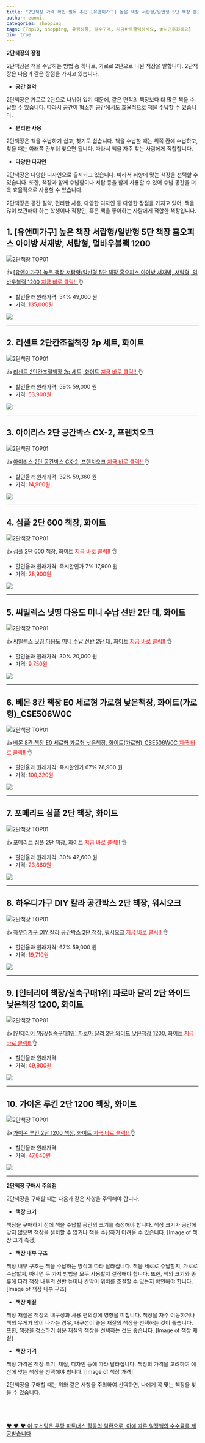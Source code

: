 ```yaml
---
title: "2단책장 가격 확인 필독 추천 [유앤미가구] 높은 책장 서랍형/일반형 5단 책장 홈오피스 아이방 서재방, 서랍형, 멀바우블랙 1200 비교 장점 구매가이드"
author: eunmi.
categories: shopping
tags: [Top10, shopping, 유행상품, 필수구매, 지금바로클릭하세요, 놓치면후회해요]
pin: true
---
```

**2단책장의 장점**

2단책장은 책을 수납하는 방법 중 하나로, 가로로 2단으로 나뉜 책장을 말합니다. 2단책장은 다음과 같은 장점을 가지고 있습니다.

* **공간 절약**

2단책장은 가로로 2단으로 나뉘어 있기 때문에, 같은 면적의 책장보다 더 많은 책을 수납할 수 있습니다. 따라서 공간이 협소한 공간에서도 효율적으로 책을 수납할 수 있습니다.

* **편리한 사용**

2단책장은 책을 수납하기 쉽고, 찾기도 쉽습니다. 책을 수납할 때는 위쪽 칸에 수납하고, 찾을 때는 아래쪽 칸부터 찾으면 됩니다. 따라서 책을 자주 찾는 사람에게 적합합니다.

* **다양한 디자인**

2단책장은 다양한 디자인으로 출시되고 있습니다. 따라서 취향에 맞는 책장을 선택할 수 있습니다. 또한, 책장과 함께 수납함이나 서랍 등을 함께 사용할 수 있어 수납 공간을 더욱 효율적으로 사용할 수 있습니다.

2단책장은 공간 절약, 편리한 사용, 다양한 디자인 등 다양한 장점을 가지고 있어, 책을 많이 보관해야 하는 학생이나 직장인, 혹은 책을 좋아하는 사람에게 적합한 책장입니다.

   

## 1. [유앤미가구] 높은 책장 서랍형/일반형 5단 책장 홈오피스 아이방 서재방, 서랍형, 멀바우블랙 1200

![2단책장 TOP01](https://thumbnail6.coupangcdn.com/thumbnails/remote/230x230ex/image/vendor_inventory/5765/04ca0bb06207988083c0798c9d4a50c71f8b9789b3412b235a664b5bb14b.jpg)


👍 [[유앤미가구] 높은 책장 서랍형/일반형 5단 책장 홈오피스 아이방 서재방, 서랍형, 멀바우블랙 1200 <font color=red> 지금 바로 클릭!! </font> ](https://link.coupang.com/re/AFFSDP?lptag=AF3617701&subid=GithubCoopas&pageKey=6700203607&traceid=V0-153&itemId=15516507313&vendorItemId=82735751026) 👌 


- 할인율과 원래가격: 54%  49,000   원
- 가격: <span style='color:red'>135,000원</span>

[![](/discount_price.png)](https://link.coupang.com/re/AFFSDP?lptag=AF3617701&subid=GithubCoopas&pageKey=6700203607&traceid=V0-153&itemId=15516507313&vendorItemId=82735751026)

---


   

## 2. 리센트 2단칸조절책장 2p 세트, 화이트

![2단책장 TOP01](https://thumbnail7.coupangcdn.com/thumbnails/remote/230x230ex/image/retail/images/493523771090241-6825a1b9-6400-4d9a-ae28-d9e23776bd36.jpg)


👍 [리센트 2단칸조절책장 2p 세트, 화이트 <font color=red> 지금 바로 클릭!! </font> ](https://link.coupang.com/re/AFFSDP?lptag=AF3617701&subid=GithubCoopas&pageKey=234446379&traceid=V0-153&itemId=744569173&vendorItemId=4879390658) 👌 


- 할인율과 원래가격: 59%  59,000   원
- 가격: <span style='color:red'>53,900원</span>

[![](/discount_price.png)](https://link.coupang.com/re/AFFSDP?lptag=AF3617701&subid=GithubCoopas&pageKey=234446379&traceid=V0-153&itemId=744569173&vendorItemId=4879390658)

---


   

## 3. 아이리스 2단 공간박스 CX-2, 프렌치오크

![2단책장 TOP01](https://thumbnail9.coupangcdn.com/thumbnails/remote/230x230ex/image/retail/images/12659937092375597-dce8c4b9-e6aa-4735-b979-d12d197c6aa4.jpg)


👍 [아이리스 2단 공간박스 CX-2, 프렌치오크 <font color=red> 지금 바로 클릭!! </font> ](https://link.coupang.com/re/AFFSDP?lptag=AF3617701&subid=GithubCoopas&pageKey=2110017&traceid=V0-153&itemId=70622031&vendorItemId=3114220991) 👌 


- 할인율과 원래가격: 32%  59,360   원
- 가격: <span style='color:red'>14,900원</span>

[![](/discount_price.png)](https://link.coupang.com/re/AFFSDP?lptag=AF3617701&subid=GithubCoopas&pageKey=2110017&traceid=V0-153&itemId=70622031&vendorItemId=3114220991)

---


   

## 4. 심플 2단 600 책장, 화이트

![2단책장 TOP01](https://thumbnail9.coupangcdn.com/thumbnails/remote/230x230ex/image/retail/images/2022/11/18/12/7/57b68976-5612-4c66-a81d-66c610e9c2fd.jpg)


👍 [심플 2단 600 책장, 화이트 <font color=red> 지금 바로 클릭!! </font> ](https://link.coupang.com/re/AFFSDP?lptag=AF3617701&subid=GithubCoopas&pageKey=6930343848&traceid=V0-153&itemId=16767892758&vendorItemId=83949152600) 👌 


- 할인율과 원래가격: 즉시할인가 7%  17,900   원
- 가격: <span style='color:red'>28,900원</span>

[![](/discount_price.png)](https://link.coupang.com/re/AFFSDP?lptag=AF3617701&subid=GithubCoopas&pageKey=6930343848&traceid=V0-153&itemId=16767892758&vendorItemId=83949152600)

---


   

## 5. 씨밀렉스 닛띵 다용도 미니 수납 선반 2단 대, 화이트

![2단책장 TOP01](https://thumbnail6.coupangcdn.com/thumbnails/remote/230x230ex/image/rs_quotation_api/konu7dfd/04c801f5750942c684e919e7f9d69b55.jpg)


👍 [씨밀렉스 닛띵 다용도 미니 수납 선반 2단 대, 화이트 <font color=red> 지금 바로 클릭!! </font> ](https://link.coupang.com/re/AFFSDP?lptag=AF3617701&subid=GithubCoopas&pageKey=6261625391&traceid=V0-153&itemId=12753175196&vendorItemId=80019460431) 👌 


- 할인율과 원래가격: 30%  20,000   원
- 가격: <span style='color:red'>9,750원</span>

[![](/discount_price.png)](https://link.coupang.com/re/AFFSDP?lptag=AF3617701&subid=GithubCoopas&pageKey=6261625391&traceid=V0-153&itemId=12753175196&vendorItemId=80019460431)

---


   

## 6. 베몬 8칸 책장 E0 세로형 가로형 낮은책장, 화이트(가로형)_CSE506W0C

![2단책장 TOP01](https://thumbnail7.coupangcdn.com/thumbnails/remote/230x230ex/image/vendor_inventory/fad7/39bf280f98bc5aa0b6d4662049ab2a90d2ae2637b1dcdbfcae12c8ae6c54.jpg)


👍 [베몬 8칸 책장 E0 세로형 가로형 낮은책장, 화이트(가로형)_CSE506W0C <font color=red> 지금 바로 클릭!! </font> ](https://link.coupang.com/re/AFFSDP?lptag=AF3617701&subid=GithubCoopas&pageKey=7714582541&traceid=V0-153&itemId=20688128905&vendorItemId=85695204878) 👌 


- 할인율과 원래가격: 즉시할인가 67%  78,900   원
- 가격: <span style='color:red'>100,320원</span>

[![](/discount_price.png)](https://link.coupang.com/re/AFFSDP?lptag=AF3617701&subid=GithubCoopas&pageKey=7714582541&traceid=V0-153&itemId=20688128905&vendorItemId=85695204878)

---


   

## 7. 포메리트 심플 2단 책장, 화이트

![2단책장 TOP01](https://thumbnail7.coupangcdn.com/thumbnails/remote/230x230ex/image/product/image/vendoritem/2019/01/29/3036375912/6904369e-2b68-44c6-b749-6eb908172371.jpg)


👍 [포메리트 심플 2단 책장, 화이트 <font color=red> 지금 바로 클릭!! </font> ](https://link.coupang.com/re/AFFSDP?lptag=AF3617701&subid=GithubCoopas&pageKey=5438700&traceid=V0-153&itemId=24657435&vendorItemId=3036375912) 👌 


- 할인율과 원래가격: 30%  42,600   원
- 가격: <span style='color:red'>23,660원</span>

[![](/discount_price.png)](https://link.coupang.com/re/AFFSDP?lptag=AF3617701&subid=GithubCoopas&pageKey=5438700&traceid=V0-153&itemId=24657435&vendorItemId=3036375912)

---


   

## 8. 하우디가구 DIY 칼라 공간박스 2단 책장, 워시오크

![2단책장 TOP01](https://thumbnail7.coupangcdn.com/thumbnails/remote/230x230ex/image/product/image/vendoritem/2019/07/10/3833115356/aa8a5428-cfef-4208-a215-046c11e3dc4a.jpg)


👍 [하우디가구 DIY 칼라 공간박스 2단 책장, 워시오크 <font color=red> 지금 바로 클릭!! </font> ](https://link.coupang.com/re/AFFSDP?lptag=AF3617701&subid=GithubCoopas&pageKey=112902500&traceid=V0-153&itemId=339412116&vendorItemId=3833115356) 👌 


- 할인율과 원래가격: 67%  59,000   원
- 가격: <span style='color:red'>19,710원</span>

[![](/discount_price.png)](https://link.coupang.com/re/AFFSDP?lptag=AF3617701&subid=GithubCoopas&pageKey=112902500&traceid=V0-153&itemId=339412116&vendorItemId=3833115356)

---


   

## 9. [인테리어 책장/실속구매1위] 파로마 달리 2단 와이드 낮은책장 1200, 화이트

![2단책장 TOP01](https://thumbnail9.coupangcdn.com/thumbnails/remote/230x230ex/image/vendor_inventory/1c53/07db1647ea42fde3e3d1a3f3d50f534178ec471ac119a953e5365c9169bc.jpg)


👍 [[인테리어 책장/실속구매1위] 파로마 달리 2단 와이드 낮은책장 1200, 화이트 <font color=red> 지금 바로 클릭!! </font> ](https://link.coupang.com/re/AFFSDP?lptag=AF3617701&subid=GithubCoopas&pageKey=6373569829&traceid=V0-153&itemId=13510467351&vendorItemId=80764532002) 👌 


- 할인율과 원래가격: 
- 가격: <span style='color:red'>49,900원</span>

[![](/discount_price.png)](https://link.coupang.com/re/AFFSDP?lptag=AF3617701&subid=GithubCoopas&pageKey=6373569829&traceid=V0-153&itemId=13510467351&vendorItemId=80764532002)

---


   

## 10. 가이온 루킨 2단 1200 책장, 화이트

![2단책장 TOP01](https://thumbnail7.coupangcdn.com/thumbnails/remote/230x230ex/image/vendor_inventory/images/2019/03/21/11/0/c7ce6421-cbe4-4dc4-8099-ea5cfeec0ad0.jpg)


👍 [가이온 루킨 2단 1200 책장, 화이트 <font color=red> 지금 바로 클릭!! </font> ](https://link.coupang.com/re/AFFSDP?lptag=AF3617701&subid=GithubCoopas&pageKey=200650672&traceid=V0-153&itemId=583566198&vendorItemId=4528355527) 👌 


- 할인율과 원래가격: 
- 가격: <span style='color:red'>47,040원</span>

[![](/discount_price.png)](https://link.coupang.com/re/AFFSDP?lptag=AF3617701&subid=GithubCoopas&pageKey=200650672&traceid=V0-153&itemId=583566198&vendorItemId=4528355527)

---
**2단책장 구매시 주의점**

2단책장을 구매할 때는 다음과 같은 사항을 주의해야 합니다.

* **책장 크기**

책장을 구매하기 전에 책을 수납할 공간의 크기를 측정해야 합니다. 책장 크기가 공간에 맞지 않으면 책장을 설치할 수 없거나 책을 수납하기 어려울 수 있습니다.
[Image of 책장 크기 측정]

* **책장 내부 구조**

책장 내부 구조는 책을 수납하는 방식에 따라 달라집니다. 책을 세로로 수납할지, 가로로 수납할지, 아니면 두 가지 방법을 모두 사용할지 결정해야 합니다. 또한, 책의 크기와 종류에 따라 책장 내부의 선반 높이나 칸막이 위치를 조절할 수 있는지 확인해야 합니다.
[Image of 책장 내부 구조]

* **책장 재질**

책장 재질은 책장의 내구성과 사용 편의성에 영향을 미칩니다. 책장을 자주 이동하거나 책의 무게가 많이 나가는 경우, 내구성이 좋은 재질의 책장을 선택하는 것이 좋습니다. 또한, 책장을 청소하기 쉬운 재질의 책장을 선택하는 것도 좋습니다.
[Image of 책장 재질]

* **책장 가격**

책장 가격은 책장 크기, 재질, 디자인 등에 따라 달라집니다. 책장의 가격을 고려하여 예산에 맞는 책장을 선택해야 합니다.
[Image of 책장 가격]

2단책장을 구매할 때는 위와 같은 사항을 주의하여 선택하면, 나에게 꼭 맞는 책장을 찾을 수 있습니다.<br><br><br><br><br> [ ❤ ❤ ❤ 이 포스팅은 쿠팡 파트너스 활동의 일환으로, 이에 따른 일정액의 수수료를 제공받습니다](https://link.coupang.com/a/bcEFyh)